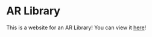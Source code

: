 # AR Library
This is a website for an AR Library! You can view it [here](https://github.com/Jonatan0234/jaccar)!
